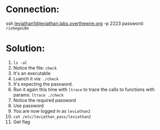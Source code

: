 # Connection:

ssh leviathan1@leviathan.labs.overthewire.org -p 2223
password: `rioGegei8m`

# Solution:

1. `ls -al`
2. Notice the file: `check`
3. It's an executable
4. Luanch it via: `./check`
5. It's expecting the password.
6. Run it again this time with `ltrace` to trace the calls to functions with params: `ltrace ./check`
7. Notice the required password
8. Use password
9. You are now logged in as `leviathan2`
10. `cat /etc/leviathan_pass/leviathan2`
11. Get flag

